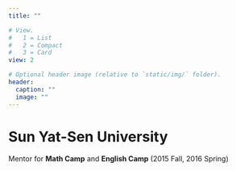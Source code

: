 ```yaml
---
title: ""

# View.
#   1 = List
#   2 = Compact
#   3 = Card
view: 2

# Optional header image (relative to `static/img/` folder).
header:
  caption: ""
  image: ""
---
```

# Sun Yat-Sen University

Mentor for **Math Camp** and **English Camp** (2015 Fall, 2016 Spring)

